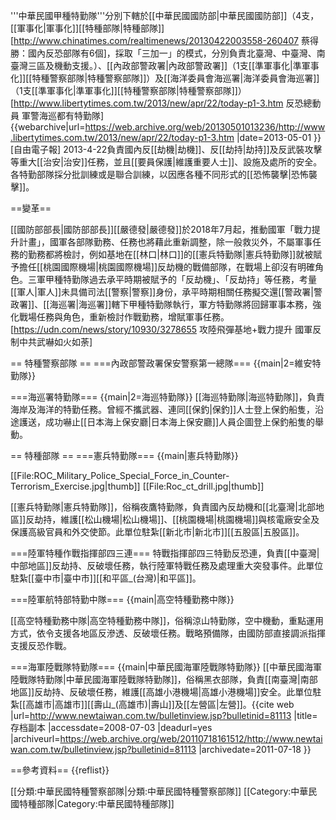 '''中華民國甲種特勤隊'''分別下轄於[[中華民國國防部|中華民國國防部]]（4支，[[軍事化|軍事化]][[特種部隊|特種部隊]]<ref>[http://www.chinatimes.com/realtimenews/20130422003558-260407 蔡得勝：國內反恐部隊有6個]</ref>，採取「三加一」的模式，分別負責北臺灣、中臺灣、南臺灣三區及機動支援。）、[[內政部警政署|內政部警政署]]（1支[[準軍事化|準軍事化]][[特種警察部隊|特種警察部隊]]）及[[海洋委員會海巡署|海洋委員會海巡署]]（1支[[準軍事化|準軍事化]][[特種警察部隊|特種警察部隊]]）<ref>[http://www.libertytimes.com.tw/2013/new/apr/22/today-p1-3.htm 反恐總動員 軍警海巡都有特勤隊] {{webarchive|url=https://web.archive.org/web/20130501013236/http://www.libertytimes.com.tw/2013/new/apr/22/today-p1-3.htm |date=2013-05-01 }} [自由電子報] 2013-4-22</ref>負責國內反[[劫機|劫機]]、反[[劫持|劫持]]及反武裝攻擊等重大[[治安|治安]]任務，並且[[要員保護|維護重要人士]]、設施及處所的安全。各特勤部隊採分批訓練或是聯合訓練，以因應各種不同形式的[[恐怖襲擊|恐怖襲擊]]。

==變革==

[[國防部部長|國防部部長]][[嚴德發|嚴德發]]於2018年7月起，推動國軍「戰力提升計畫」，國軍各部隊勤務、任務也將藉此重新調整，除一般救災外，不屬軍事任務的勤務都將檢討，例如基地在[[林口|林口]]的[[憲兵特勤隊|憲兵特勤隊]]就被賦予擔任[[桃園國際機場|桃園國際機場]]反劫機的戰備部隊，在戰場上卻沒有明確角色。三軍甲種特勤隊過去承平時期被賦予的「反劫機」、「反劫持」等任務，考量[[軍人|軍人]]未具備司法[[警察|警察]]身份，承平時期相關任務擬交還[[警政署|警政署]]、[[海巡署|海巡署]]轄下甲種特勤隊執行，軍方特勤隊將回歸軍事本務，強化戰場任務與角色，重新檢討作戰勤務，增賦軍事任務。<ref>[https://udn.com/news/story/10930/3278655 攻陸飛彈基地+戰力提升 國軍反制中共武嚇如火如荼]</ref>

== 特種警察部隊 ==
===內政部警政署保安警察第一總隊===
{{main|2=維安特勤隊}}

===海巡署特勤隊===
{{main|2=海巡特勤隊}}
[[海巡特勤隊|海巡特勤隊]]，負責海岸及海洋的特勤任務。曾經不攜武器、連同[[保釣|保釣]]人士登上保釣船隻，沿途護送，成功嚇止[[日本海上保安廳|日本海上保安廳]]人員企圖登上保釣船隻的舉動。

== 特種部隊 ==
===憲兵特勤隊===
{{main|憲兵特勤隊}}

[[File:ROC_Military_Police_Special_Force_in_Counter-Terrorism_Exercise.jpg|thumb]]
[[File:Roc_ct_drill.jpg|thumb]]

[[憲兵特勤隊|憲兵特勤隊]]，俗稱夜鷹特勤隊，負責國內反劫機和[[北臺灣|北部地區]]反劫持，維護[[松山機場|松山機場]]、[[桃園機場|桃園機場]]與核電廠安全及保護高級官員和外交使節。此單位駐紮[[新北市|新北市]][[五股區|五股區]]。

===陸軍特種作戰指揮部四三連===
特戰指揮部四三特勤反恐連，負責[[中臺灣|中部地區]]反劫持、反破壞任務，執行陸軍特戰任務及處理重大突發事件。此單位駐紮[[臺中市|臺中市]][[和平區_(台灣)|和平區]]。

===陸軍航特部特勤中隊===
{{main|高空特種勤務中隊}}

[[高空特種勤務中隊|高空特種勤務中隊]]，俗稱涼山特勤隊，空中機動，重點運用方式，依令支援各地區反滲透、反破壞任務。戰略預備隊，由國防部直接調派指揮支援反恐作戰。

===海軍陸戰隊特勤隊===
{{main|中華民國海軍陸戰隊特勤隊}}
[[中華民國海軍陸戰隊特勤隊|中華民國海軍陸戰隊特勤隊]]，俗稱黑衣部隊，負責[[南臺灣|南部地區]]反劫持、反破壞任務，維護[[高雄小港機場|高雄小港機場]]安全。此單位駐紮[[高雄市|高雄市]][[壽山_(高雄市)|壽山]]及[[左營區|左營]]。<ref>{{cite web |url=http://www.newtaiwan.com.tw/bulletinview.jsp?bulletinid=81113 |title=存档副本 |accessdate=2008-07-03 |deadurl=yes |archiveurl=https://web.archive.org/web/20110718161512/http://www.newtaiwan.com.tw/bulletinview.jsp?bulletinid=81113 |archivedate=2011-07-18 }}</ref>

==參考資料==
{{reflist}}

[[分類:中華民國特種警察部隊|分類:中華民國特種警察部隊]]
[[Category:中華民國特種部隊|Category:中華民國特種部隊]]